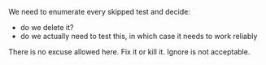 We need to enumerate every skipped test and decide:

- do we delete it?
- do we actually need to test this, in which case it needs to work reliably


There is no excuse allowed here. Fix it or kill it. Ignore is not acceptable.
